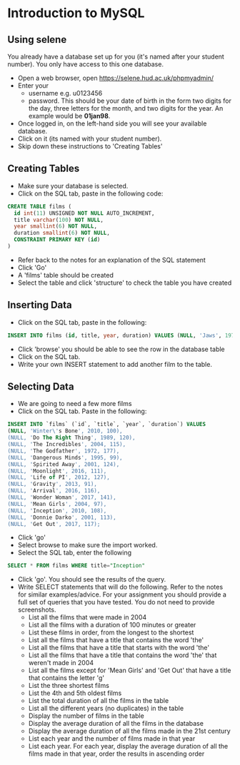 # Introduction to MySQL

## Using selene

You already have a database set up for you (it's named after your student number). You only have access to this one database.
* Open a web browser, open https://selene.hud.ac.uk/phpmyadmin/
* Enter your
    * username e.g. u0123456
    * password. This should be your date of birth in the form two digits for the day, three letters for the month, and two digits for the year. An example would be **01jan98**.
* Once logged in, on the left-hand side you will see your available database.
* Click on it (its named with your student number).
* Skip down these instructions to 'Creating Tables'

## Creating Tables
* Make sure your database is selected.
* Click on the SQL tab, paste in the following code:

```SQL
CREATE TABLE films (
  id int(11) UNSIGNED NOT NULL AUTO_INCREMENT,
  title varchar(100) NOT NULL,
  year smallint(6) NOT NULL,
  duration smallint(6) NOT NULL,
  CONSTRAINT PRIMARY KEY (id)  
)
```
* Refer back to the notes for an explanation of the SQL statement
* Click 'Go'
* A 'films' table should be created
* Select the table and click 'structure' to check the table you have created

## Inserting Data
* Click on the SQL tab, paste in the following:
```SQL
INSERT INTO films (id, title, year, duration) VALUES (NULL, 'Jaws', 1975, 124)
```
* Click 'browse' you should be able to see the row in the database table
* Click on the SQL tab.
* Write your own INSERT statement to add another film to the table.

## Selecting Data
* We are going to need a few more films
* Click on the SQL tab. Paste in the following:
```SQL
INSERT INTO `films` (`id`, `title`, `year`, `duration`) VALUES
(NULL, 'Winter\'s Bone', 2010, 100),
(NULL, 'Do The Right Thing', 1989, 120),
(NULL, 'The Incredibles', 2004, 115),
(NULL, 'The Godfather', 1972, 177),
(NULL, 'Dangerous Minds', 1995, 99),
(NULL, 'Spirited Away', 2001, 124),
(NULL, 'Moonlight', 2016, 111),
(NULL, 'Life of PI', 2012, 127),
(NULL, 'Gravity', 2013, 91),
(NULL, 'Arrival', 2016, 116),
(NULL, 'Wonder Woman', 2017, 141),
(NULL, 'Mean Girls', 2004, 97),
(NULL, 'Inception', 2010, 108),
(NULL, 'Donnie Darko', 2001, 113),
(NULL, 'Get Out', 2017, 117);
```
* Click 'go'
* Select browse to make sure the import worked.
* Select the SQL tab, enter the following

```SQL
SELECT * FROM films WHERE title="Inception"
```
* Click 'go'. You should see the results of the query.
* Write SELECT statements that will do the following. Refer to the notes for similar examples/advice. For your assignment you should provide a full set of queries that you have tested. You do not need to provide screenshots.
  * List all the films that were made in 2004
  * List all the films  with a duration of 100 minutes or greater
  * List these films in order, from the longest to the shortest
  * List all the films that have a title that contains the word 'the'
  * List all the films that have a title that starts with the word 'the'
  * List all the films that have a title that contains the word 'the' that weren't made in 2004
  * List all the films except for 'Mean Girls' and 'Get Out' that have a title that contains the letter 'g'
  * List the three shortest films
  * List the 4th and 5th oldest films
  * List the total duration of all the films in the table
  * List all the different years (no duplicates) in the table
  * Display the number of films in the table
  * Display the average duration of all the films in the database
  * Display the average duration of all the films made in the 21st century
  * List each year and the number of films made in that year
  * List each year. For each year, display the average duration of all the films made in that year, order the results in ascending order
  





